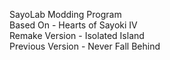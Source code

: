 SayoLab Modding Program  
Based On - Hearts of Sayoki IV  
Remake Version - Isolated Island  
Previous Version - Never Fall Behind  
